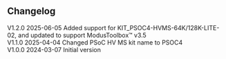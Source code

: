 ## Changelog
V1.2.0 2025-06-05 Added support for KIT_PSOC4-HVMS-64K/128K-LITE-02, and updated to support ModusToolbox&#8482; v3.5<br>
V1.1.0 2025-04-04 Changed PSoC HV MS kit name to PSOC4<br>
V1.0.0 2024-03-07 Initial version<br>
